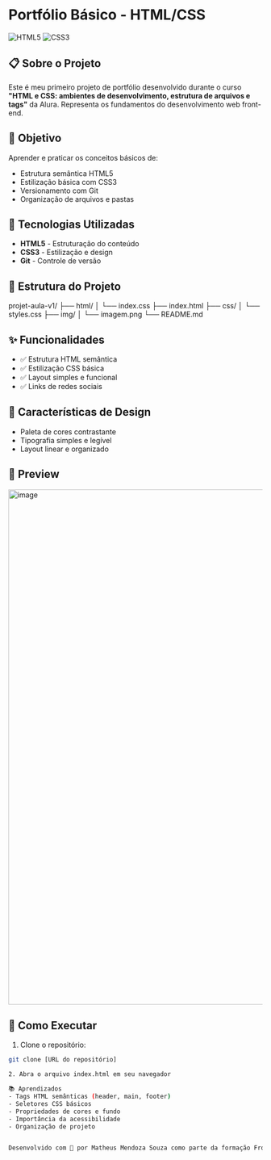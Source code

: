 # Portfólio Básico - HTML/CSS

![HTML5](https://img.shields.io/badge/HTML5-E34F26?style=for-the-badge&logo=html5&logoColor=white)
![CSS3](https://img.shields.io/badge/CSS3-1572B6?style=for-the-badge&logo=css3&logoColor=white)

## 📋 Sobre o Projeto

Este é meu primeiro projeto de portfólio desenvolvido durante o curso **"HTML e CSS: ambientes de desenvolvimento, estrutura de arquivos e tags"** da Alura. Representa os fundamentos do desenvolvimento web front-end.

## 🎯 Objetivo

Aprender e praticar os conceitos básicos de:
- Estrutura semântica HTML5
- Estilização básica com CSS3
- Versionamento com Git
- Organização de arquivos e pastas

## 🚀 Tecnologias Utilizadas

- **HTML5** - Estruturação do conteúdo
- **CSS3** - Estilização e design
- **Git** - Controle de versão

## 📁 Estrutura do Projeto
projet-aula-v1/
├── html/
│ └── index.css
├── index.html
├── css/
│ └── styles.css
├── img/
│ └── imagem.png
└── README.md


## ✨ Funcionalidades

- ✅ Estrutura HTML semântica
- ✅ Estilização CSS básica
- ✅ Layout simples e funcional
- ✅ Links de redes sociais

## 🎨 Características de Design

- Paleta de cores contrastante
- Tipografia simples e legível
- Layout linear e organizado

## 📸 Preview

<img width="1919" height="1021" alt="image" src="https://github.com/user-attachments/assets/de833b27-ddc9-49af-a34e-08d49044c932" />


## 🔧 Como Executar

1. Clone o repositório:
```bash
git clone [URL do repositório]

2. Abra o arquivo index.html em seu navegador

📚 Aprendizados
- Tags HTML semânticas (header, main, footer)
- Seletores CSS básicos
- Propriedades de cores e fundo
- Importância da acessibilidade
- Organização de projeto


Desenvolvido com 💙 por Matheus Mendoza Souza como parte da formação Front-End da Alura
